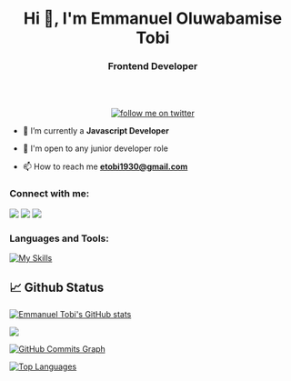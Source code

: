 

<h1 align="center">Hi 👋, I'm Emmanuel Oluwabamise Tobi</h1>
<h3 align="center">Frontend Developer</h3>
</br> 
</br>


<p align="center"> <a href="https://twitter.com/manuelbamise" target="blank"><img src="https://img.shields.io/twitter/follow/manuelbamise?logo=twitter&style=for-the-badge" alt="follow me on twitter" /></a> </p>

<!-- - 🔭 I’m currently working on **Freelance Project** -->

- 🌱 I’m currently a **Javascript Developer**

- 💬 I'm open to any junior developer role

- 📫 How to reach me **etobi1930@gmail.com**



<h3 align="left">Connect with me:</h3>

[<img src="https://img.shields.io/badge/LinkedIn-%230077B5.svg?&style=for-the-badge&logo=linkedin&logoColor=white" />](https://www.linkedin.com/in/emmanuel-tobi-511b6521b/)
[<img src = "https://img.shields.io/badge/Twitter-%2320A1F1.svg?&style=for-the-badge&logo=twitter&logoColor=white">](https://twitter.com/manuelbamise)
[<img src = "https://img.shields.io/badge/Instagram-%181717.svg?&style=for-the-badge&logo=instagram&logoColor=white&color=E4405F">](https://instagram.com/manuelbamise)



<h3 align="left">Languages and Tools:</h3>

[![My Skills](https://skills.thijs.gg/icons?i=js,react,html,tailwindcss,vite,git,css)](https://skills.thijs.gg)






## 📈 Github Status
<!--![GitHub Stats](https://github-readme-stats.vercel.app/api?username=JobaAdewumi&theme=radical)-->
<a href="http://www.github.com/manuelbamise"><img src="https://github-readme-stats.vercel.app/api?username=manuelbamise&show_icons=true&hide=contribs&count_private=true&title_color=0891b2&text_color=ffffff&icon_color=0891b2&bg_color=1c1917&hide_border=true&show_icons=true" alt="Emmanuel Tobi's GitHub stats" /></a>

<a href="http://www.github.com/manuelbamise"><img src="https://github-readme-streak-stats.herokuapp.com/?user=manuelbamise&stroke=ec4899&background=1c1917&ring=0891b2&fire=0891b2&currStreakNum=ec4899&currStreakLabel=0891b2&sideNums=ec4899&sideLabels=ec4899&dates=ec4899&hide_border=true" /></a>

<a href="http://www.github.com/manuelbamise"><img src="https://github-readme-activity-graph.cyclic.app/graph?username=manuelbamise&bg_color=1c1917&color=ec4899&line=0891b2&point=ec4899&area_color=000000&area=true&hide_border=true&custom_title=GitHub%20Commits%20Graph" alt="GitHub Commits Graph" /></a>

<a href="https://github.com/manuelbamise" align="left"><img src="https://github-readme-stats.vercel.app/api/top-langs/?username=manuelbamise&langs_count=10&title_color=0891b2&text_color=ec4899&icon_color=0891b2&bg_color=1c1917&hide_border=true&locale=en&custom_title=Top%20%Languages" alt="Top Languages" /></a>

